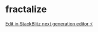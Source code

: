 # fractalize

[Edit in StackBlitz next generation editor ⚡️](https://stackblitz.com/~/github.com/drazpa/fractalize)